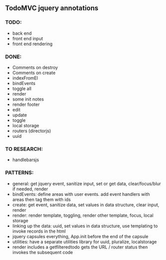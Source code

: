 ## TodoMVC jquery annotations

### TODO:
* back end
* front end input
* front end rendering


### DONE:
* Comments on destroy
* Comments on create
* indexFromEl
* bindEvents
* toggle all 
* render
* some init notes
* render footer 
* edit
* update
* toggle
* local storage
* routers (directorjs)
* uuid

### TO RESEARCH:
* handlebarsjs

### PATTERNS:
* general: get jquery event, sanitize input, set or get data, clear/focus/blur if needed, render
* bindEvents: define areas with user events. add event handlers with areas then tag them with ids
* create: get event, sanitize data, set values in data structure, clear input, render
* render: render template, toggling, render other template, focus, local storage
* linking up the data: uuid, set values in data structure, use templating to invoke records in the html
* jquery capsules everything, App.init before the end of the capsule
* utilities: have a separate utilities library for uuid, pluralize, localstorage
* render includes a getfilteredtodo gets the URL / router status then invokes the subsequent code